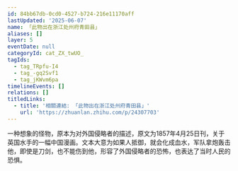 ```yaml
---
id: 84bb67db-0cd0-4527-b724-216e11170aff
lastUpdated: '2025-06-07'
name: 「此物出在浙江处州府青田县」
aliases: []
layer: 5
eventDate: null
categoryId: cat_ZX_twUO_
tagIds:
  - tag_TRpfu-I4
  - tag_-gq2Svf1
  - tag_jKWvm6pa
timelineEvents: []
relations: []
titledLinks:
  - title: '相關連結: 「此物出在浙江处州府青田县」'
    url: 'https://zhuanlan.zhihu.com/p/24307703'
---
```

一种想象的怪物，原本为对外国侵略者的描述，原文为1857年4月25日刊，关于英国水手的一幅中国漫画。文本大意为如果人抵御，就会化成血水，军队拿炮轰击他，即使是刀剑，也不能伤到他，形容了外国侵略者的恐怖，也表达了当时人民的恐惧。
